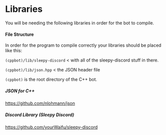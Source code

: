 # Libraries
You will be needing the following libraries in order for the bot to compile.

#### File Structure
In order for the program to compile correctly your libraries should be placed like this:

`(cppbot)/lib/sleepy-discord` < with all of the sleepy-discord stuff in there.

`(cppbot)/lib/json.hpp` < the JSON header file

`(cppbot)` is the root directory of the C++ bot.

##### JSON for C++
https://github.com/nlohmann/json

##### Discord Library (Sleepy Discord)
https://github.com/yourWaifu/sleepy-discord